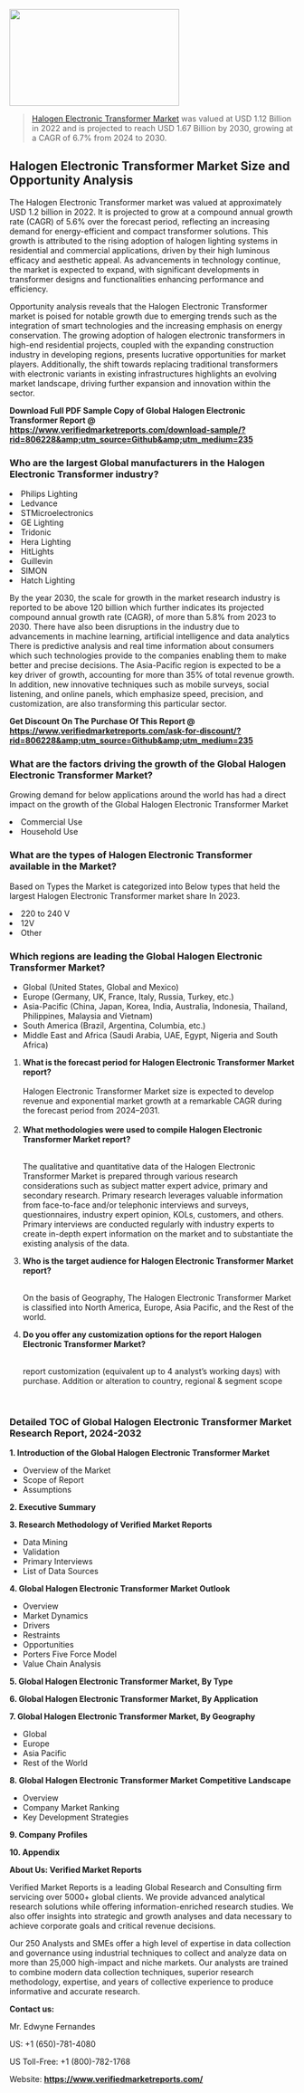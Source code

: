 <img src="https://ffe5etoiles.com/wp-content/uploads/2024/12/MST1-300x171.png" alt="" width="300" height="171" class="alignnone size-medium wp-image-20088" /><blockquote><p><p><a href="https://www.verifiedmarketreports.com/download-sample/?rid=806228&utm_source=Github&utm_medium=235" target="_blank">Halogen Electronic Transformer Market</a> was valued at USD 1.12 Billion in 2022 and is projected to reach USD 1.67 Billion by 2030, growing at a CAGR of 6.7% from 2024 to 2030.</p></blockquote><p><h2>Halogen Electronic Transformer Market Size and Opportunity Analysis</h2><p>The Halogen Electronic Transformer market was valued at approximately USD 1.2 billion in 2022. It is projected to grow at a compound annual growth rate (CAGR) of 5.6% over the forecast period, reflecting an increasing demand for energy-efficient and compact transformer solutions. This growth is attributed to the rising adoption of halogen lighting systems in residential and commercial applications, driven by their high luminous efficacy and aesthetic appeal. As advancements in technology continue, the market is expected to expand, with significant developments in transformer designs and functionalities enhancing performance and efficiency.</p><p>Opportunity analysis reveals that the Halogen Electronic Transformer market is poised for notable growth due to emerging trends such as the integration of smart technologies and the increasing emphasis on energy conservation. The growing adoption of halogen electronic transformers in high-end residential projects, coupled with the expanding construction industry in developing regions, presents lucrative opportunities for market players. Additionally, the shift towards replacing traditional transformers with electronic variants in existing infrastructures highlights an evolving market landscape, driving further expansion and innovation within the sector.</p></p><p class=""><strong>Download Full PDF Sample Copy of Global Halogen Electronic Transformer Report @ <a href="https://www.verifiedmarketreports.com/download-sample/?rid=806228&amp;utm_source=Github&amp;utm_medium=235" target="_blank">https://www.verifiedmarketreports.com/download-sample/?rid=806228&amp;utm_source=Github&amp;utm_medium=235</a></strong></p><h3 id="" class="">Who are the largest Global manufacturers in the Halogen Electronic Transformer industry?</h3><p><li>Philips Lighting</li><li> Ledvance</li><li> STMicroelectronics</li><li> GE Lighting</li><li> Tridonic</li><li> Hera Lighting</li><li> HitLights</li><li> Guillevin</li><li> SIMON</li><li> Hatch Lighting</li></p><div class=""><div class="" dir="" data-message-author-role="" data-message-id="" data-message-model-slug=""><div class=""><div class=""><div class=""><div class="" dir="" data-message-author-role="" data-message-id="" data-message-model-slug=""><div class=""><div class=""><p>By the year 2030, the scale for growth in the market research industry is reported to be above 120 billion which further indicates its projected compound annual growth rate (CAGR), of more than 5.8% from 2023 to 2030. There have also been disruptions in the industry due to advancements in machine learning, artificial intelligence and data analytics There is predictive analysis and real time information about consumers which such technologies provide to the companies enabling them to make better and precise decisions. The Asia-Pacific region is expected to be a key driver of growth, accounting for more than 35% of total revenue growth. In addition, new innovative techniques such as mobile surveys, social listening, and online panels, which emphasize speed, precision, and customization, are also transforming this particular sector.</p><p><strong>Get Discount On The Purchase Of This Report @&nbsp; <a href="https://www.verifiedmarketreports.com/ask-for-discount/?rid=806228&amp;utm_source=Github&amp;utm_medium=235" target="_blank">https://www.verifiedmarketreports.com/ask-for-discount/?rid=806228&amp;utm_source=Github&amp;utm_medium=235</a></strong></p></div></div></div></div></div></div></div></div><h3 id="" class="">What are the factors driving the growth of the Global Halogen Electronic Transformer Market?</h3><p id="" class="">Growing demand for below applications around the world has had a direct impact on the growth of the Global Halogen Electronic Transformer Market</p><p id="" class=""><li>Commercial Use</li><li> Household Use</li></p><h3 id="" class="">What are the types of Halogen Electronic Transformer available in the Market?</h3><p id="" class="">Based on Types the Market is categorized into Below types that held the largest Halogen Electronic Transformer market share In 2023.</p><p id="" class=""><li>220 to 240 V</li><li> 12V</li><li> Other</li></p><h3 id="" class="">Which regions are leading the Global Halogen Electronic Transformer Market?</h3><ul><li>Global (United States, Global and Mexico)</li><li>Europe (Germany, UK, France, Italy, Russia, Turkey, etc.)</li><li>Asia-Pacific (China, Japan, Korea, India, Australia, Indonesia, Thailand, Philippines, Malaysia and Vietnam)</li><li>South America (Brazil, Argentina, Columbia, etc.)</li><li>Middle East and Africa (Saudi Arabia, UAE, Egypt, Nigeria and South Africa)</li></ul><p><ol><li><strong>What is the forecast period for Halogen Electronic Transformer Market report?<br /></strong><br /><span data-sheets-root="1" data-sheets-value="{&quot;1&quot;:2,&quot;2&quot;:&quot;XXXX size is expected to develop revenue and exponential market growth at a remarkable CAGR during the forecast period from 2024&ndash;2030.&quot;}" data-sheets-userformat="{&quot;2&quot;:12674,&quot;4&quot;:{&quot;1&quot;:2,&quot;2&quot;:16776960},&quot;10&quot;:2,&quot;11&quot;:0,&quot;15&quot;:&quot;Arial&quot;,&quot;16&quot;:12}">Halogen Electronic Transformer Market size is expected to develop revenue and exponential market growth at a remarkable CAGR during the forecast period from 2024&ndash;2031.</span><br /><br /></li><li><strong>What methodologies were used to compile Halogen Electronic Transformer Market report?<br /><br /></strong><p>The qualitative and quantitative data of the&nbsp;Halogen Electronic Transformer Market is prepared through various research considerations such as subject matter expert advice, primary and secondary research. Primary research leverages valuable information from face-to-face and/or telephonic interviews and surveys, questionnaires, industry expert opinion, KOLs, customers, and others. Primary interviews are conducted regularly with industry experts to create in-depth expert information on the market and to substantiate the existing analysis of the data.&nbsp;</p></li><li><strong>Who is the target audience for Halogen Electronic Transformer Market report?<br /><br /></strong><p>On the basis of Geography, The&nbsp;Halogen Electronic Transformer Market is classified into North America, Europe, Asia Pacific, and the Rest of the world.</p></li><li><strong>Do you offer any customization options for the report Halogen Electronic Transformer Market?<br /><br /></strong><p>report customization (equivalent up to 4 analyst&rsquo;s working days) with purchase. Addition or alteration to country, regional &amp; segment scope</p><p>&nbsp;</p></li></ol></p><h3 id="" class="">Detailed TOC of Global Halogen Electronic Transformer Market Research Report, 2024-2032</h3><p id="" class=""><strong>1. Introduction of the Global Halogen Electronic Transformer Market</strong></p><ul><li>Overview of the Market</li><li>Scope of Report</li><li>Assumptions</li></ul><p id="" class=""><strong>2. Executive Summary</strong></p><p id="" class=""><strong>3. Research Methodology of&nbsp;Verified Market Reports</strong></p><ul><li>Data Mining</li><li>Validation</li><li>Primary Interviews</li><li>List of Data Sources</li></ul><p id="" class=""><strong>4. Global Halogen Electronic Transformer Market Outlook</strong></p><ul><li>Overview</li><li>Market Dynamics</li><li>Drivers</li><li>Restraints</li><li>Opportunities</li><li>Porters Five Force Model</li><li>Value Chain Analysis</li></ul><p id="" class=""><strong>5. Global Halogen Electronic Transformer Market, By&nbsp;Type</strong></p><p id="" class=""><strong>6. Global Halogen Electronic Transformer Market, By Application</strong></p><p id="" class=""><strong>7. Global Halogen Electronic Transformer Market, By Geography</strong></p><ul><li>Global</li><li>Europe</li><li>Asia Pacific</li><li>Rest of the World</li></ul><p id="" class=""><strong>8. Global Halogen Electronic Transformer Market Competitive Landscape</strong></p><ul><li>Overview</li><li>Company Market Ranking</li><li>Key Development Strategies</li></ul><p id="" class=""><strong>9. Company Profiles</strong></p><p id="" class=""><strong>10. Appendix</strong></p><p id="" class=""><strong>About Us: Verified Market Reports</strong></p><p id="" class="">Verified Market Reports is a leading Global Research and Consulting firm servicing over 5000+ global clients. We provide advanced analytical research solutions while offering information-enriched research studies. We also offer insights into strategic and growth analyses and data necessary to achieve corporate goals and critical revenue decisions.</p><p id="" class="">Our 250 Analysts and SMEs offer a high level of expertise in data collection and governance using industrial techniques to collect and analyze data on more than 25,000 high-impact and niche markets. Our analysts are trained to combine modern data collection techniques, superior research methodology, expertise, and years of collective experience to produce informative and accurate research.</p><p id="" class=""><strong>Contact us:</strong></p><p id="" class="">Mr. Edwyne Fernandes</p><p id="" class="">US: +1 (650)-781-4080</p><p id="" class="">US Toll-Free: +1 (800)-782-1768</p><p id="" class="">Website: <a target="" data-test-app-aware-link=""><strong>https://www.verifiedmarketreports.com/</strong></a></p>
